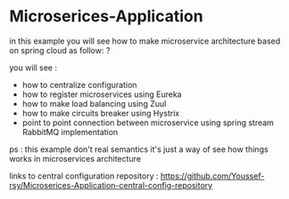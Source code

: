 # Microserices-Application

in this example you will see how to make microservice architecture based on spring cloud as follow:
?



you will  see :
  - how to centralize configuration 
  - how to register microservices using Eureka
  - how to make load balancing using Zuul
  - how to make circuits breaker using Hystrix
  - point to point connection between microservice using spring stream RabbitMQ implementation 
  
ps : this example don't real semantics it's just a way of see how things works in microservices architecture

links to central configuration repository : https://github.com/Youssef-rsy/Microserices-Application-central-config-repository
